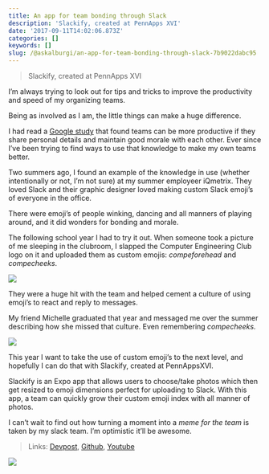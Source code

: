 ```yaml
---
title: An app for team bonding through Slack
description: 'Slackify, created at PennApps XVI'
date: '2017-09-11T14:02:06.873Z'
categories: []
keywords: []
slug: /@askalburgi/an-app-for-team-bonding-through-slack-7b9022dabc95
---
```


> Slackify, created at PennApps XVI

I’m always trying to look out for tips and tricks to improve the productivity and speed of my organizing teams.

Being as involved as I am, the little things can make a huge difference.

I had read a [Google study](https://www.nytimes.com/2016/02/28/magazine/what-google-learned-from-its-quest-to-build-the-perfect-team.html?mcubz=0) that found teams can be more productive if they share personal details and maintain good morale with each other. Ever since I’ve been trying to find ways to use that knowledge to make my own teams better.

Two summers ago, I found an example of the knowledge in use (whether intentionally or not, I’m not sure) at my summer employeer iQmetrix. They loved Slack and their graphic designer loved making custom Slack emoji’s of everyone in the office.

There were emoji’s of people winking, dancing and all manners of playing around, and it did wonders for bonding and morale.

The following school year I had to try it out. When someone took a picture of me sleeping in the clubroom, I slapped the Computer Engineering Club logo on it and uploaded them as custom emojis: _compeforehead_ and _compecheeks_.

![](https://cdn-images-1.medium.com/max/800/1*IyPH6bwKqQru95sHfHOoeQ.png)

They were a huge hit with the team and helped cement a culture of using emoji’s to react and reply to messages.

My friend Michelle graduated that year and messaged me over the summer describing how she missed that culture. Even remembering _compecheeks._

![](https://cdn-images-1.medium.com/max/800/0*w00r4-uSV_jDSRit.)

This year I want to take the use of custom emoji’s to the next level, and hopefully I can do that with Slackify, created at PennAppsXVI.

Slackify is an Expo app that allows users to choose/take photos which then get resized to emoji dimensions perfect for uploading to Slack. With this app, a team can quickly grow their custom emoji index with all manner of photos.

I can’t wait to find out how turning a moment into a _meme for the team_ is taken by my slack team. I’m optimistic it’ll be awesome.

> Links: [Devpost](https://devpost.com/software/auto-apply), [Github](https://github.com/askalburgi/slackify), [Youtube](https://youtu.be/Hseg7avgAWk)

![](https://cdn-images-1.medium.com/max/800/1*OoTeOBZ4tF09RWuXkXNihA.jpeg)